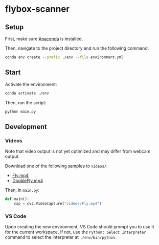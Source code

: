 # flybox-scanner

## Setup

First, make sure [Anaconda](https://www.anaconda.com) is installed.

Then, navigate to the project directory and run the following command:

```sh
conda env create --prefix ./env --file environment.yml
```

## Start

Activate the environment:

```sh
conda activate ./env
```

Then, run the script:

```sh
python main.py
```

## Development

### Videos

Note that video output is not yet optimized and may differ from webcam output.

Download one of the following samples to `videos/`:

- [Fly.mp4](https://drive.google.com/file/d/1q6RSJJIWKrrxvLqLVuanaOrmj1ull6yN/view?usp=share_link)
- [DoubleFly.mp4](https://drive.google.com/file/d/1jw3vVR3u8bQfJR4toDuorEAYqEPXu1Qc/view?usp=share_link)

Then, in `main.py`:

```python
def main():
    cap = cv2.VideoCapture("videos/Fly.mp4")
```

### VS Code

Upon creating the new environment, VS Code should prompt you to use it for the current workspace. If not, use the `Python: Select Interpreter` command to select the interpreter at `./env/bin/python.`
